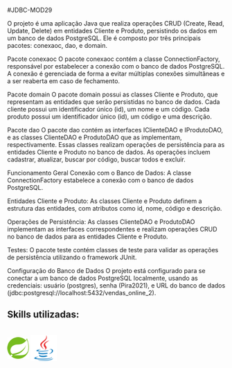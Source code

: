 #JDBC-MOD29

O projeto é uma aplicação Java que realiza operações CRUD (Create, Read, Update, Delete) em entidades Cliente e Produto, persistindo os dados em um banco de dados PostgreSQL. Ele é composto por três principais pacotes: conexaoc, dao, e domain.

Pacote conexaoc
O pacote conexaoc contém a classe ConnectionFactory, responsável por estabelecer a conexão com o banco de dados PostgreSQL. A conexão é gerenciada de forma a evitar múltiplas conexões simultâneas e a ser reaberta em caso de fechamento.

Pacote domain
O pacote domain possui as classes Cliente e Produto, que representam as entidades que serão persistidas no banco de dados. Cada cliente possui um identificador único (id), um nome e um código. Cada produto possui um identificador único (id), um código e uma descrição.

Pacote dao
O pacote dao contém as interfaces IClienteDAO e IProdutoDAO, e as classes ClienteDAO e ProdutoDAO que as implementam, respectivamente. Essas classes realizam operações de persistência para as entidades Cliente e Produto no banco de dados. As operações incluem cadastrar, atualizar, buscar por código, buscar todos e excluir.

Funcionamento Geral
Conexão com o Banco de Dados: A classe ConnectionFactory estabelece a conexão com o banco de dados PostgreSQL.

Entidades Cliente e Produto: As classes Cliente e Produto definem a estrutura das entidades, com atributos como id, nome, código e descrição.

Operações de Persistência: As classes ClienteDAO e ProdutoDAO implementam as interfaces correspondentes e realizam operações CRUD no banco de dados para as entidades Cliente e Produto.

Testes: O pacote teste contém classes de teste para validar as operações de persistência utilizando o framework JUnit.

Configuração do Banco de Dados
O projeto está configurado para se conectar a um banco de dados PostgreSQL localmente, usando as credenciais: usuário (postgres), senha (Pira2021), e URL do banco de dados (jdbc:postgresql://localhost:5432/vendas_online_2).


## Skills utilizadas:
<div style="display: inline_block"><br>
   <img align="center" alt="Spring" height="50" width="50" src="https://raw.githubusercontent.com/devicons/devicon/master/icons/spring/spring-original.svg">
  <img align="center" alt="Spring" height="60" width="60" src="https://raw.githubusercontent.com/devicons/devicon/master/icons/java/java-original.svg">
